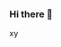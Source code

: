 ### Hi there 👋

<!--
**tompysqlpbi/tompysqlpbi** is a ✨ _special_ ✨ repository because its `README.md` (this file) appears on your GitHub profile.

Here are some ideas to get you started:

 🔭 I’m currently working on mine projects.
 🌱 I’m currently learning Power BI and python.
 👯 I’m looking to collaborate on data projects.
- 🤔 I’m looking for help with api's.
- 💬 Ask me about data science.
- 📫 How to reach me: ...
- 😄 Pronouns: ...
- ⚡ Fun fact: I love data science job.
-->


xy
